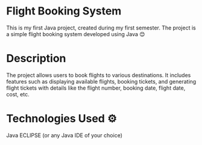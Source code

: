 # Flight Booking System
This is my first Java project, created during my first semester. The project is a simple flight booking system developed using Java 😊

# Description 
The project allows users to book flights to various destinations. It includes features such as displaying available flights, booking tickets, and generating flight tickets with details like the flight number, booking date, flight date, cost, etc.

# Technologies Used ⚙
Java
ECLIPSE (or any Java IDE of your choice)
